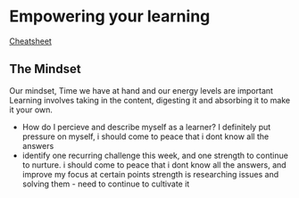 # Empowering your learning

[Cheatsheet](https://www.markdownguide.org/cheat-sheet/)

## The Mindset

Our mindset, Time we have at hand and our energy levels are important
Learning involves taking in the content, digesting it and absorbing it to make it your own.

- How do I percieve and describe myself as a learner?
I definitely put pressure on myself, i should come to peace that i dont know all the answers
- identify one recurring challenge this week, and one strength to continue to nurture.
i should come to peace that i dont know all the answers, and improve my focus at certain points
strength is researching issues and solving them - need to continue to cultivate it